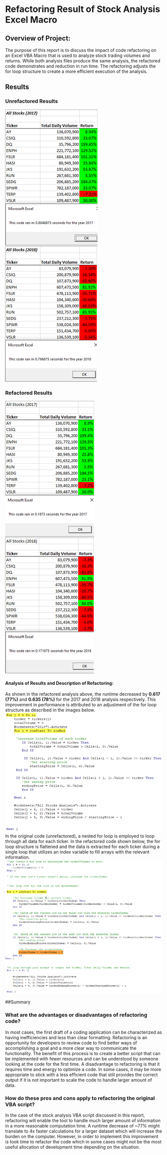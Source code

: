 # Refactoring Result of Stock Analysis Excel Macro

## **Overview of Project:** 
The purpose of this report is to discuss the impact of code refactoring on an Excel VBA Macro that is used to analyze stock trading volumes and returns. While both analysis files produce the same analysis, the refactored code demonstrates and reduction in run time. The refactoring adjusts the for loop structure to create a more efficient execution of the analysis.

## Results
### Unrefactored Results
![Unrefactored 2017 Analysis](https://github.com/zborglin/stock-analysis/blob/master/Resources/VBA_Challenge_2017_unrefactored.png)
![Unrefactored 2018 Analysis](https://github.com/zborglin/stock-analysis/blob/master/Resources/VBA_Challenge_2018_unrefactored.png)

### Refactored Results
![Refactored 2017 Analysis](https://github.com/zborglin/stock-analysis/blob/master/Resources/VBA_Challenge_2017.png)
![Refactored 2018 Analysis](https://github.com/zborglin/stock-analysis/blob/master/Resources/VBA_Challenge_2018.png)
#### **Analysis of Results and Description of Refactoring:** 
As shown in the refactored analysis above, the runtime decreased by **0.617 (77%)** and **0.635 (78%)** for the 2017 and 2018 analysis respectively. This improvement in performance is attributed to an adjustment of the for loop structure as described in the images below.
![Unrefactored Code](https://github.com/zborglin/stock-analysis/blob/master/Resources/Unrefactored_Code.png)
In the original code (unrefactored), a nested for loop is employed to loop through all data for each ticker. In the refactored code shown below, the for loop structure is flattened and the data is extracted for each ticker during a single loop that utilizes an index variable to fill arrays with the relevant information.
![Refactored Code](https://github.com/zborglin/stock-analysis/blob/master/Resources/Refactored_Code.png)

##Summary
### What are the advantages or disadvantages of refactoring code?
In most cases, the first draft of a coding application can be characterized as having inefficiencies and less than clear formatting. Refactoring is an opportunity for developers to review code to find better ways of accomplishing a goal and a more clear way to communicate the functionality. The benefit of this process is to create a better script that can be implemented with fewer resources and can be understood by someone looking at the code for the first time. A disadvantage to refactoring is that it requires time and energy to optimize a code. In some cases, it may be more appropriate to stick with a less efficient code that still provides the correct output if it is not important to scale the code to handle larger amount of data. 
 
### How do these pros and cons apply to refactoring the original VBA script?
In the case of the stock analysis VBA script discussed in this report, refactoring will enable the tool to handle much larger amount of information in a more reasonable computation time. A runtime decrease of ~77% might translate to 4x faster calculations for a larger dataset which will increase the burden on the computer. However, in order to implement this improvement is took time to refactor the code which in some cases might not be the most useful allocation of development time depending on the situation.
